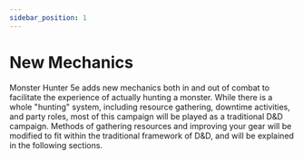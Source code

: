```yaml
---
sidebar_position: 1
---
```


# New Mechanics

Monster Hunter 5e adds new mechanics both in and out of combat to facilitate the experience of actually hunting a monster. While there is a whole "hunting" system, including resource gathering, downtime activities, and party roles, most of this campaign will be played as a traditional D&D campaign. Methods of gathering resources and improving your gear will be modified to fit within the traditional framework of D&D, and will be explained in the following sections.
